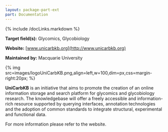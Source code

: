 ```yaml
---
layout: package-part-ext
part: Documentation
---
```

{% include /docLinks.markdown %}

**Target field(s):** Glycomics, Glycobiology 

**Website:** [www.unicarbkb.org](http://www.unicarbkb.org)

**Maintained by:** Macquarie University

{% img src=images/logoUniCarbKB.png,align=left,w=100,dim=px,css=margin-right:20px; %}

**UniCarbKB** is an initiative that aims to promote the creation of an online information storage and search platform for glycomics and glycobiology research. The knowledgebase will offer a freely accessible and information-rich resource supported by querying interfaces, annotation technologies and the adoption of common standards to integrate structural, experimental and functional data.

For more information please refer to the website.
